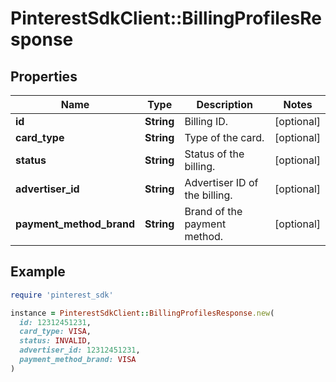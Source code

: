 # PinterestSdkClient::BillingProfilesResponse

## Properties

| Name | Type | Description | Notes |
| ---- | ---- | ----------- | ----- |
| **id** | **String** | Billing ID. | [optional] |
| **card_type** | **String** | Type of the card. | [optional] |
| **status** | **String** | Status of the billing. | [optional] |
| **advertiser_id** | **String** | Advertiser ID of the billing. | [optional] |
| **payment_method_brand** | **String** | Brand of the payment method. | [optional] |

## Example

```ruby
require 'pinterest_sdk'

instance = PinterestSdkClient::BillingProfilesResponse.new(
  id: 12312451231,
  card_type: VISA,
  status: INVALID,
  advertiser_id: 12312451231,
  payment_method_brand: VISA
)
```

